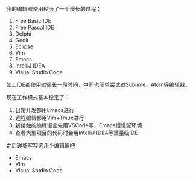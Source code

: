 
我的编辑器使用经历了一个漫长的过程：
1. Free Basic IDE
2. Free Pascal IDE
3. Delphi
4. Gedit
5. Eclipse
6. Vim
7. Emacs
8. IntelliJ IDEA
9. Visual Studio Code

如上IDE都使用过很长一段时间，中间也简单尝试过Sublime、Atom等编辑器。

现在工作模式基本稳定了：
1. 日常开发都用Emacs进行
2. 远程编辑都用Vim+Tmux进行
3. 新接触的编程语言先用VSCode写，Emacs慢慢配环境
4. 查看大型项目的代码时会用IntelliJ IDEA等重量级IDE

之后详细写写这几个编辑器吧
* Emacs
* Vim
* Visual Studio Code
